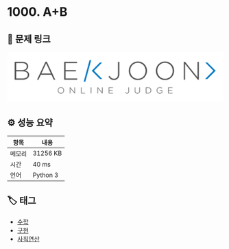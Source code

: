 # 1000. A+B

## 🔗 문제 링크

[![백준 1000. A+B](/백준/이미지/boj.png "백준 1000. A+B")](https://www.acmicpc.net/problem/1000)

## ⚙️ 성능 요약

| 항목   | 내용     |
| ------ | -------- |
| 메모리 | 31256 KB |
| 시간   | 40 ms    |
| 언어   | Python 3 |

## 🏷️ 태그

- [수학](/백준/태그/수학.md)
- [구현](/백준/태그/구현.md)
- [사칙연산](/백준/태그/사칙연산.md)
